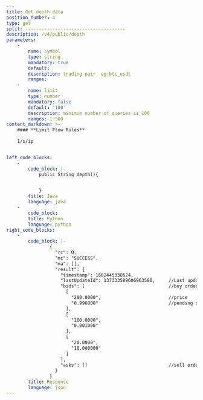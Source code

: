 ```yaml
---
title: Get depth data
position_number: 4
type: get
split: -------------------------------------
description: /v4/public/depth
parameters:
    -
        name: symbol
        type: string
        mandatory: true
        default:
        description: trading pair  eg:btc_usdt
        ranges:
    -
        name: limit
        type: number
        mandatory: false
        default: '100'
        description: minimum number of queries is 100
        ranges: 1~500
content_markdown: >-
    #### **Limit Flow Rules**
    
    1/s/ip


left_code_blocks:
    -
        code_block: |-
            public String depth(){


            }
        title: Java
        language: java
    -
        code_block:
        title: Python
        language: python
right_code_blocks:
    -
        code_block: |-
                {
                  "rc": 0,
                  "mc": "SUCCESS",
                  "ma": [],
                  "result": {
                    "timestamp": 1662445330524,  
                    "lastUpdateId": 137333589606963580,     //Last updated record
                    "bids": [                               //buy order([?][0]=price;[?][1]=pending order volume)
                      [
                        "200.0000",                         //price
                        "0.996000"                          //pending order volume
                      ],
                      [
                        "100.0000",
                        "0.001000"
                      ],
                      [
                        "20.0000",
                        "10.000000"
                      ]
                    ],
                    "asks": []                              //sell order([?][0]=price;[?][1]=pending order volume)
                  }
                }
        title: Response
        language: json
---
```

